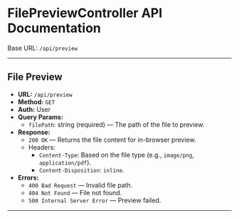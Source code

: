 # FilePreviewController API Documentation

Base URL: `/api/preview`

---

## File Preview
- **URL:** `/api/preview`
- **Method:** `GET`
- **Auth:** User
- **Query Params:**
  - `filePath`: string (required) — The path of the file to preview.
- **Response:**
  - `200 OK` — Returns the file content for in-browser preview.
  - Headers:
    - `Content-Type`: Based on the file type (e.g., `image/png`, `application/pdf`).
    - `Content-Disposition`: `inline`.
- **Errors:**
  - `400 Bad Request` — Invalid file path.
  - `404 Not Found` — File not found.
  - `500 Internal Server Error` — Preview failed.

---
